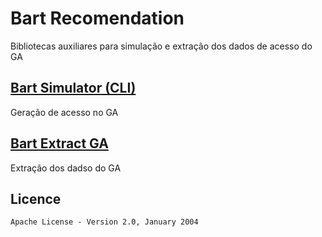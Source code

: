 # Bart Recomendation

Bibliotecas auxiliares para simulação e extração dos dados de acesso do GA


## [Bart Simulator (CLI)](./bart-simulator/README.md)
Geração de acesso no GA

## [Bart Extract GA ](./bart-extract-ga/README.md)
Extração dos dadso do GA

## Licence
    Apache License - Version 2.0, January 2004 
